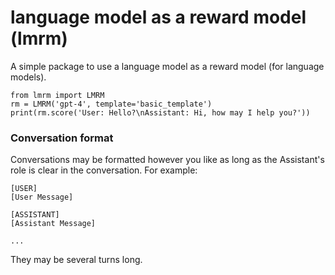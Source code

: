 # language model as a reward model (lmrm)

A simple package to use a language model as a reward model (for language models). 

```
from lmrm import LMRM
rm = LMRM('gpt-4', template='basic_template')
print(rm.score('User: Hello?\nAssistant: Hi, how may I help you?'))
```


### Conversation format

Conversations may be formatted however you like as long as the Assistant's role is clear in the conversation. For example:

```
[USER]
[User Message]

[ASSISTANT]
[Assistant Message]

...
```

They may be several turns long. 